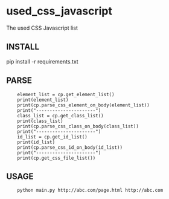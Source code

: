 # used_css_javascript
The used CSS Javascript list

## INSTALL
pip install -r requirements.txt

## PARSE
```
    element_list = cp.get_element_list()
    print(element_list)
    print(cp.parse_css_element_on_body(element_list))
    print("----------------------")
    class_list = cp.get_class_list()
    print(class_list)
    print(cp.parse_css_class_on_body(class_list))
    print("----------------------")
    id_list = cp.get_id_list()
    print(id_list)
    print(cp.parse_css_id_on_body(id_list))
    print("----------------------")
    print(cp.get_css_file_list())
```

## USAGE
```
    python main.py http://abc.com/page.html http://abc.com
```

